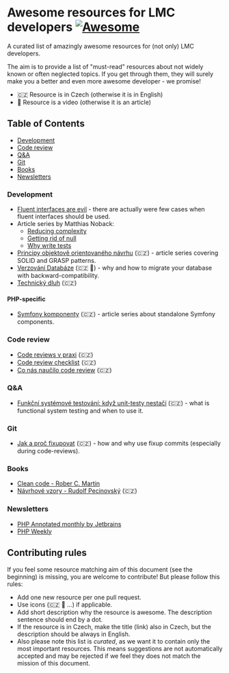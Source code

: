 # Awesome resources for LMC developers [![Awesome](https://cdn.rawgit.com/sindresorhus/awesome/d7305f38d29fed78fa85652e3a63e154dd8e8829/media/badge.svg)](https://github.com/sindresorhus/awesome)

A curated list of amazingly awesome resources for (not only) LMC developers.

The aim is to provide a list of "must-read" resources about not widely known or often neglected topics.
If you get through them, they will surely make you a better and even more awesome developer - we promise!

- 🇨🇿 Resource is in Czech (otherwise it is in English)
- 🎥 Resource is a video (otherwise it is an article)

## Table of Contents
- [Development](#development)
- [Code review](#code-review)
- [Q&A](#qa)
- [Git](#git)
- [Books](#books)
- [Newsletters](#newsletters)

### Development
- [Fluent interfaces are evil](https://ocramius.github.io/blog/fluent-interfaces-are-evil/) - there are actually were few cases when fluent interfaces should be used.
- Article series by Matthias Noback:
    - [Reducing complexity](https://www.ibuildings.nl/blog/2016/01/programming-guidelines-part-1-reducing-complexity)
    - [Getting rid of null](https://www.ibuildings.nl/blog/2016/01/programming-guidelines-part-2-getting-rid-null)
    - [Why write tests](https://www.ibuildings.nl/blog/2016/08/why-write-tests)
- [Principy objektově orientovaného návrhu](https://www.zdrojak.cz/serialy/principy-objektove-orientovaneho-navrhu/) (🇨🇿) - article series covering SOLID and GRASP patterns.
- [Verzování Databáze](https://www.youtube.com/watch?v=KTmlw5AKM8E) (🇨🇿 🎥) - why and how to migrate your database with backward-compatibility.
- [Technický dluh](https://blog.think-forth.com/2016/01/21/technicky-dluh/) (🇨🇿)

#### PHP-specific
- [Symfony komponenty](https://www.zdrojak.cz/serialy/symfony-po-kruckach/) (🇨🇿) - article series about standalone Symfony components.

### Code review
- [Code reviews v praxi](https://www.zdrojak.cz/clanky/code-reviews-praxi/]) (🇨🇿)
- [Code review checklist](https://www.zdrojak.cz/clanky/code-review-checklist/) (🇨🇿)
- [Co nás naučilo code review](https://www.zdrojak.cz/clanky/co-nas-naucilo-code-review/) (🇨🇿)

### Q&A
- [Funkční systémové testování: když unit-testy nestačí](http://prvnivcesku.cz/systemove-testovani/) (🇨🇿) - what is functional system testing and when to use it.

### Git
- [Jak a proč fixupovat](https://filip-prochazka.com/blog/git-fixup) (🇨🇿) - how and why use fixup commits (especially during code-reviews).

### Books
- [Clean code - Rober C. Martin](https://www.amazon.com/Clean-Code-Handbook-Software-Craftsmanship/dp/0132350882)
- [Návrhové vzory - Rudolf Pecinovský](http://knihy.pecinovsky.cz/vzory/index.html) (🇨🇿)

### Newsletters
- [PHP Annotated monthly by Jetbrains](https://blog.jetbrains.com/phpstorm/category/php-annotated-monthly/)
- [PHP Weekly](http://www.phpweekly.com/)

## Contributing rules
If you feel some resource matching aim of this document (see the beginning) is missing, you are welcome to contribute!
But please follow this rules:

- Add one new resource per one pull request.
- Use icons (🇨🇿 🎥 ...) if applicable.
- Add short description why the resource is awesome. The description sentence should end by a dot.
- If the resource is in Czech, make the title (link) also in Czech, but the description should be always in English.
- Also please note this list is *curated*, as we want it to contain only the most important resources. This means
suggestions are not automatically accepted and may be rejected if we feel they does not match the mission of this document.
